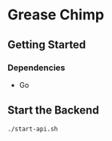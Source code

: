 # Grease Chimp

## Getting Started

### Dependencies

- Go

## Start the Backend

```bash
./start-api.sh
```
